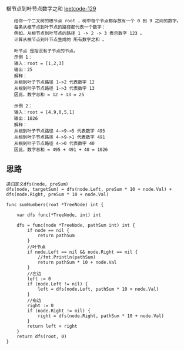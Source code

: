 根节点到叶节点数字之和
<a href="https://leetcode-cn.com/problems/sum-root-to-leaf-numbers/" target="_blank"> leetcode-129 </a>

       给你一个二叉树的根节点 root ，树中每个节点都存放有一个 0 到 9 之间的数字。
       每条从根节点到叶节点的路径都代表一个数字：
       例如，从根节点到叶节点的路径 1 -> 2 -> 3 表示数字 123 。
       计算从根节点到叶节点生成的 所有数字之和 。
       
       叶节点 是指没有子节点的节点。
       示例 1：
       输入：root = [1,2,3]
       输出：25
       解释：
       从根到叶子节点路径 1->2 代表数字 12
       从根到叶子节点路径 1->3 代表数字 13
       因此，数字总和 = 12 + 13 = 25
       
       示例 2：
       输入：root = [4,9,0,5,1]
       输出：1026
       解释：
       从根到叶子节点路径 4->9->5 代表数字 495
       从根到叶子节点路径 4->9->1 代表数字 491
       从根到叶子节点路径 4->0 代表数字 40
       因此，数字总和 = 495 + 491 + 40 = 1026
    
## 思路
    递归定义dfs(node, preSum)
    dfs(node, targetSum) = dfs(node.Left, preSum * 10 + node.Val) + dfs(node.Right, preSum * 10 + node.Val)
    
```
func sumNumbers(root *TreeNode) int {

	var dfs func(*TreeNode, int) int

	dfs = func(node *TreeNode, pathSum int) int {
        if node == nil {
            return pathSum
        }
        //叶节点
		if node.Left == nil && node.Right == nil {
            //fmt.Println(pathSum)
		    return pathSum * 10 + node.Val
	    }
	    //左边
        left := 0
        if (node.Left != nil) {
            left = dfs(node.Left, pathSum * 10 + node.Val)
        }
        //右边
        right := 0
        if (node.Right != nil) {
            right = dfs(node.Right, pathSum * 10 + node.Val)
        }
        return left + right
	}
	return dfs(root, 0)
}
```